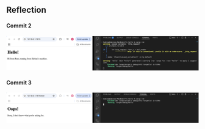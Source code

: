 ## Reflection

#### Commit 2
![commit 2 screen capture](/assets/images/commit2.png)

#### Commit 3
![commit 3 screen capture](/assets/images/commit3.png)